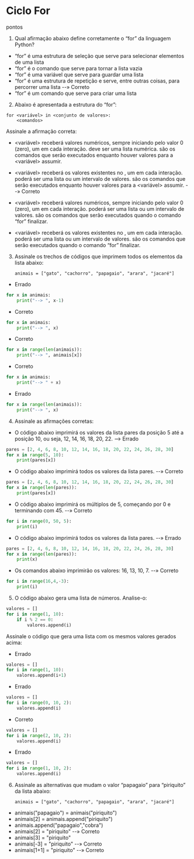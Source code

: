 # Ciclo For

pontos
1. Qual afirmação abaixo define corretamente o “for” da linguagem Python?
- “for” é uma estrutura de seleção que serve para selecionar elementos de uma lista
- “for” é o comando que serve para tornar a lista vazia
- “for” é uma variável que serve para guardar uma lista
- “for” é uma estrutura de repetição e serve, entre outras coisas, para percorrer uma lista --» Correto 
- “for” é um comando que serve para criar uma lista

2. Abaixo é apresentada a estrutura do “for”:
```
for <variável> in <conjunto de valores>:
    <comandos>
```
Assinale a afirmação correta:
- <variável> receberá valores numéricos, sempre iniciando pelo valor 0 (zero), um em cada interação. <conjunto de valores> deve ser uma lista numérica. <comandos> são os comandos que serão executados enquanto houver valores para a <variável> assumir.

- <variável> receberá os valores existentes no <conjunto de valores>, um em cada interação. <conjunto de valores> poderá ser uma lista ou um intervalo de valores. <comandos> são os comandos que serão executados enquanto houver valores para a <variável> assumir. --» Correto 

- <variável> receberá valores numéricos, sempre iniciando pelo valor 0 (zero), um em cada interação. <conjunto de valores> poderá ser uma lista ou um intervalo de valores. <comandos> são os comandos que serão executados quando o comando “for” finalizar.

- <variável> receberá os valores existentes no <conjunto de valores>, um em cada interação. <conjunto de valores> poderá ser uma lista ou um intervalo de valores. <comandos> são os comandos que serão executados quando o comando “for” finalizar.

3. Assinale os trechos de códigos que imprimem todos os elementos da lista abaixo:

    ``` animais = ["gato", "cachorro", "papagaio", "arara", "jacaré"] ```

- Errado
```py
for x in animais:
    print("--> ", x-1)
```

- Correto 
```py
for x in animais:
    print("--> ", x)
```

- Correto 
```py
for x in range(len(animais)):
    print("--> ", animais[x])
```

- Correto 
```py
for x in animais:
    print("--> " + x)
```

- Errado 
```py
for x in range(len(animais)):
    print("--> ", x)
```

4. Assinale as afirmações corretas:
- O código abaixo imprimirá os valores da lista pares da posição 5 até a posição 10, ou seja, 12, 14, 16, 18, 20, 22. --> Errado
```py
pares = [2, 4, 6, 8, 10, 12, 14, 16, 18, 20, 22, 24, 26, 28, 30]
for x in range(5, 10):
    print(pares[x])
```

- O código abaixo imprimirá todos os valores da lista pares. --» Correto 
```py
pares = [2, 4, 6, 8, 10, 12, 14, 16, 18, 20, 22, 24, 26, 28, 30]
for x in range(len(pares)):
    print(pares[x])
```

- O código abaixo imprimirá os múltiplos de 5, começando por 0 e terminando com 45. --» Correto 
```py
for i in range(0, 50, 5):
	print(i)
```

- O código abaixo imprimirá todos os valores da lista pares. --» Errado
```py
pares = [2, 4, 6, 8, 10, 12, 14, 16, 18, 20, 22, 24, 26, 28, 30]
for x in range(len(pares)):
    print(x)
```

- Os comandos abaixo imprimirão os valores: 16, 13, 10, 7. --» Correto 
```py
for i in range(16,4,-3):
	print(i)
```

5. O código abaixo gera uma lista de números. Analise-o:
```py
valores = []
for i in range(1, 10):
    if i % 2 == 0:
        valores.append(i)
```
Assinale o código que gera uma lista com os mesmos valores gerados acima:

- Errado
```py
valores = []
for i in range(1, 10):
    valores.append(i+1)
```

- Errado
```py
valores = []
for i in range(0, 10, 2):
    valores.append(i)
```

- Correto 
```py
valores = []
for i in range(2, 10, 2):
    valores.append(i)
```

- Errado
```py
valores = []
for i in range(1, 10, 2):
    valores.append(i)
```

6. Assinale as alternativas que mudam o valor “papagaio” para “piriquito” da lista abaixo:

    ``` animais = ["gato", "cachorro", "papagaio", "arara", "jacaré"] ```

- animais("papagaio") = animais("piriquito")
- animais[2] = animais.append("piriquito")
- animais.append("papagaio","cobra")
- animais[2] = "piriquito" --» Correto 
- animais[3] = "piriquito"
- animais[-3] = "piriquito" --» Correto 
- animais[1+1] = "piriquito" --» Correto 